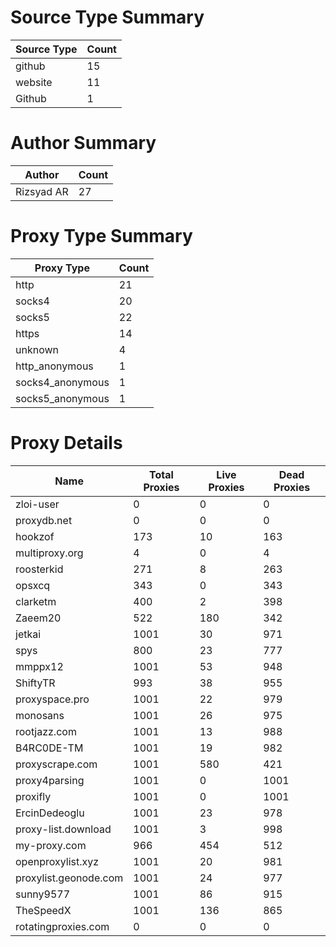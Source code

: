 # Source Type Summary

| Source Type | Count |
|-------------|-------|
| github | 15 |
| website | 11 |
| Github | 1 |


# Author Summary

| Author | Count |
|--------|-------|
| Rizsyad AR | 27 |


# Proxy Type Summary

| Proxy Type | Count |
|------------|-------|
| http | 21 |
| socks4 | 20 |
| socks5 | 22 |
| https | 14 |
| unknown | 4 |
| http_anonymous | 1 |
| socks4_anonymous | 1 |
| socks5_anonymous | 1 |


# Proxy Details

| Name | Total Proxies | Live Proxies | Dead Proxies |
|------|---------------|--------------|---------------|
| zloi-user | 0 | 0 | 0 |
| proxydb.net | 0 | 0 | 0 |
| hookzof | 173 | 10 | 163 |
| multiproxy.org | 4 | 0 | 4 |
| roosterkid | 271 | 8 | 263 |
| opsxcq | 343 | 0 | 343 |
| clarketm | 400 | 2 | 398 |
| Zaeem20 | 522 | 180 | 342 |
| jetkai | 1001 | 30 | 971 |
| spys | 800 | 23 | 777 |
| mmppx12 | 1001 | 53 | 948 |
| ShiftyTR | 993 | 38 | 955 |
| proxyspace.pro | 1001 | 22 | 979 |
| monosans | 1001 | 26 | 975 |
| rootjazz.com | 1001 | 13 | 988 |
| B4RC0DE-TM | 1001 | 19 | 982 |
| proxyscrape.com | 1001 | 580 | 421 |
| proxy4parsing | 1001 | 0 | 1001 |
| proxifly | 1001 | 0 | 1001 |
| ErcinDedeoglu | 1001 | 23 | 978 |
| proxy-list.download | 1001 | 3 | 998 |
| my-proxy.com | 966 | 454 | 512 |
| openproxylist.xyz | 1001 | 20 | 981 |
| proxylist.geonode.com | 1001 | 24 | 977 |
| sunny9577 | 1001 | 86 | 915 |
| TheSpeedX | 1001 | 136 | 865 |
| rotatingproxies.com | 0 | 0 | 0 |
